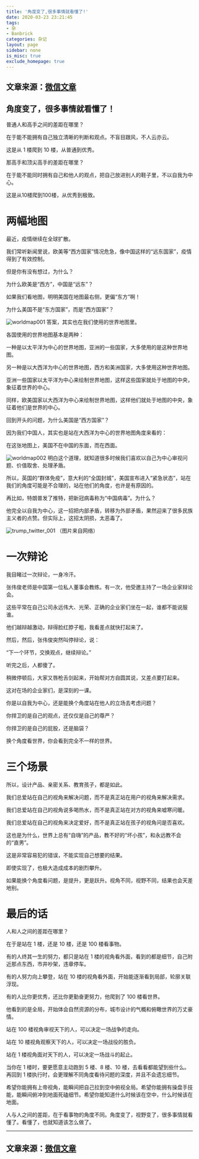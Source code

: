 ```yaml
---
title: '角度变了,很多事情就看懂了!'
date: 2020-03-23 23:21:45
tags: 
- 杂
- Banbrick
categories: 杂记
layout: page
sidebar: none
is_misc: true
exclude_homepage: true
---
```

文章来源：[微信文章](https://mp.weixin.qq.com/s?__biz=MzA4NTQwNDcyMA==&mid=2650666921&idx=1&sn=99efa7e4ceec8d179e4d3b14351fdef6&chksm=87d12af6b0a6a3e055f188f1f25bd84d2997ac3dfe2a9e01e7127ba970a2f3188c1f8cd6457a&mpshare=1&scene=1&srcid=&sharer_sharetime=1584807056213&sharer_shareid=0a5f0581869913747e54ca097f77ea2b&key=0a52bed5812f2e139f428d868bc5a59089131145dcbe1c1bbcd3bc511c4d7c31697721c88161cdc21136a87dc0522d31a09fc8f8cc55b9471199daaf31baad61bc1d50b139aac5fc00768f7bc63e274c&ascene=1&uin=MTA4MTU0ODIyMg%3D%3D&devicetype=Windows+7&version=62080079&lang=zh_CN&exportkey=ASZxqHRl2ASG0aajhOB17Oo%3D&pass_ticket=le0oG8vyJ1XPN9ydtkj7TXWbI8Qkd0456twleOdS%2FKfVRqLjCTA9U9sENC6F2DaZ)
---
## 角度变了，很多事情就看懂了！

普通人和高手之间的差距在哪里？  

在于能不能拥有自己独立清晰的判断和观点。不盲目跟风，不人云亦云。

这是从 1 楼爬到 10 楼，从普通到优秀。

那高手和顶尖高手的差距在哪里？

在于能不能同时拥有自己和他人的观点，把自己放进别人的鞋子里，不以自我为中心。

这是从10楼爬到100楼，从优秀到极致。

# **两幅地图**
最近，疫情继续在全球扩散。  

我们常听新闻里说，欧美等“西方国家”情况危急，像中国这样的“远东国家”，疫情得到了有效控制。

但是你有没有想过，为什么？

为什么欧美是“西方”，中国是“远东”？

如果我们看地图，明明美国在地图最右侧，更偏“东方”啊！

为什么美国不是“东方国家”，而是“西方国家”？

![worldmap001](/images/misc/worldmap001.jpg)
答案，其实也在我们使用的世界地图里。

各国使用的世界地图基本是两种：

一种是以太平洋为中心的世界地图，亚洲的一些国家，大多使用的是这种世界地图。

另一种是以大西洋为中心的世界地图，西方和美洲国家，大多使用这种世界地图。

亚洲一些国家以太平洋为中心来绘制世界地图，这样这些国家就处于地图的中央，象征着世界的中心。

同样，欧美国家以大西洋为中心来绘制世界地图，这样他们就处于地图的中央，象征着他们是世界的中心。

回到开头的问题，为什么美国是“西方国家”？

因为我们中国人，其实也是站在大西洋为中心的世界地图角度来看的：

在这张地图上，美国不在中国的东面，而在西面。

![worldmap002](/images/misc/worldmap002.jpg)
明白这个道理，就知道很多时候我们喜欢以自己为中心审视问题、价值取舍、处理矛盾。

所以，英国的“群体免疫”，意大利的“全国封城”，美国宣布进入“紧急状态”，站在我们的角度可能是不合理的，站在他们的角度，也许是有原因的。

再比如，特朗普发了推特，把新冠病毒称为“中国病毒”。为什么？

他完全以自我为中心，这一招把内部矛盾，转移为外部矛盾，果然迎来了很多民族主义者的点赞。但实际上，这招太阴损，太恶毒了。

![trump_twitter_001](/images/misc/trump_twitter_001.jpg)
（图片来自网络）

# **一次辩论**
我目睹过一次辩论，一身冷汗。  

张伟俊老师是中国第一位私人董事会教练。有一次，他受邀主持了一场企业家辩论会。

这些平常在自己公司永远伟大、光荣、正确的企业家们坐在一起，谁都不能说服谁。

他们越辩越激动，辩得脸红脖子粗，我看差点就快打起来了。

然后，然后，张伟俊突然叫停辩论，说：

“下一个环节，交换观点，继续辩论。”

听完之后，人都傻了。

稍微停顿后，大家又唇枪舌剑起来，开始帮对方自圆其说，又差点要打起来。

这对在场的企业家们，是深刻的一课。

你是以自我为中心，还是能换个角度站在他人的立场去考虑问题？

你捍卫的是自己的观点，还仅仅是自己的尊严？

你捍卫的是自己的屁股，还是脑袋？

换个角度看世界，你会看到完全不一样的世界。

# **三个场景**
所以，设计产品、亲密关系、教育孩子，都是如此。  

我们总爱站在自己的视角来解决问题，而不是真正站在用户的视角来解决需求。

我们总爱站在自己的视角说多喝热水，而不是真正站在对方的视角来嘘寒问暖。

我们总爱站在自己的视角来决定爱好，而不是真正站在孩子的视角问是否喜欢。

这也是为什么，世界上总有“自嗨”的产品，教不好的“坏小孩”，和永远教不会的“直男”。

这是非常容易犯的错误，不能实现自己想要的结果。

即使实现了，也极大造成成本的剧烈攀升。

如果能换个角度看问题，是提升，更是跃升。视角不同，视野不同，结果也会天差地别。


# **最后的话**
人和人之间的差距在哪里？  

在于是站在 1 楼，还是 10 楼，还是 100 楼看事物。

有的人终其一生的努力，都只是站在 1 楼的视角看外面，看到的都是细节，自己附近那点东西，市井吵架，违章停车。

有的人努力向上攀登，站在 10 楼的视角看外面，开始能逐渐看到局部，轮廓关联浮现。

有的人比你更优秀，还比你更勤奋更努力，他爬到了 100 楼看世界。

他看到的是全局，开始体会自然资源的分布，城市设计的气概和俯瞰世界的万丈豪情。

站在 100 楼视角审视天下的人，可以决定一场战争的走向。

站在 10 楼视角观察天下的人，可以决定一场战役的胜负。

站在 1 楼视角面对天下的人，可以决定一场战斗的起止。

当你在 1 楼时，要更愿意主动跑到 5 楼、8 楼、10 楼，去看看都能望到些什么。再回到 1 楼执行时，会更理解不同角度看待问题的深度，并且不会遗忘细节。

希望你能拥有上帝视角，能瞬间把自己拉到空中俯视全局。希望你能拥有操盘手技能，能瞬间俯冲到地面死磕细节。希望你能知道什么时候该在空中，什么时候该在地面。

人与人之间的差距，在于看事物的角度不同。角度变了，视野变了，很多事情就看懂了。看懂了，也就知道该怎么做了。

---
文章来源：[微信文章](https://mp.weixin.qq.com/s?__biz=MzA4NTQwNDcyMA==&mid=2650666921&idx=1&sn=99efa7e4ceec8d179e4d3b14351fdef6&chksm=87d12af6b0a6a3e055f188f1f25bd84d2997ac3dfe2a9e01e7127ba970a2f3188c1f8cd6457a&mpshare=1&scene=1&srcid=&sharer_sharetime=1584807056213&sharer_shareid=0a5f0581869913747e54ca097f77ea2b&key=0a52bed5812f2e139f428d868bc5a59089131145dcbe1c1bbcd3bc511c4d7c31697721c88161cdc21136a87dc0522d31a09fc8f8cc55b9471199daaf31baad61bc1d50b139aac5fc00768f7bc63e274c&ascene=1&uin=MTA4MTU0ODIyMg%3D%3D&devicetype=Windows+7&version=62080079&lang=zh_CN&exportkey=ASZxqHRl2ASG0aajhOB17Oo%3D&pass_ticket=le0oG8vyJ1XPN9ydtkj7TXWbI8Qkd0456twleOdS%2FKfVRqLjCTA9U9sENC6F2DaZ)
---
